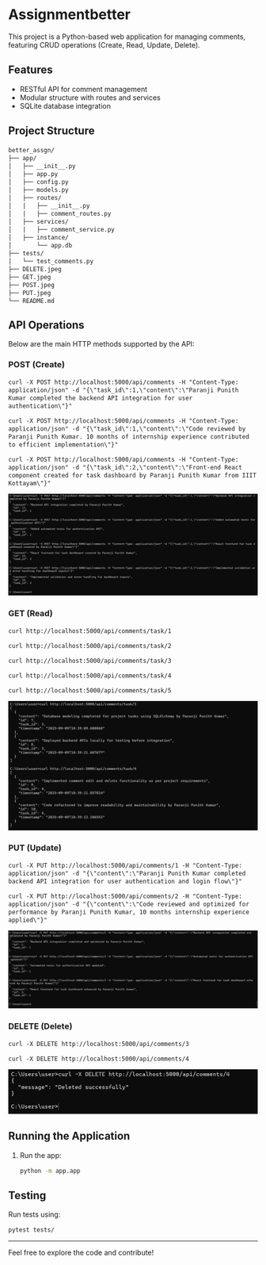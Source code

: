 # Assignmentbetter

This project is a Python-based web application for managing comments, featuring CRUD operations (Create, Read, Update, Delete).

## Features
- RESTful API for comment management
- Modular structure with routes and services
- SQLite database integration

## Project Structure
```
better_assgn/
├── app/
│   ├── __init__.py
│   ├── app.py
│   ├── config.py
│   ├── models.py
│   ├── routes/
│   |   ├── __init__.py
│   |   ├── comment_routes.py
│   ├── services/
│   |   ├── comment_service.py
│   ├── instance/
│       └── app.db
├── tests/
│   └── test_comments.py
├── DELETE.jpeg
├── GET.jpeg
├── POST.jpeg
├── PUT.jpeg
└── README.md
```

## API Operations

Below are the main HTTP methods supported by the API:

### POST (Create)

``` 
curl -X POST http://localhost:5000/api/comments -H "Content-Type: application/json" -d "{\"task_id\":1,\"content\":\"Paranji Punith Kumar completed the backend API integration for user authentication\"}"
```
```
curl -X POST http://localhost:5000/api/comments -H "Content-Type: application/json" -d "{\"task_id\":1,\"content\":\"Code reviewed by Paranji Punith Kumar. 10 months of internship experience contributed to efficient implementation\"}"
```
```
curl -X POST http://localhost:5000/api/comments -H "Content-Type: application/json" -d "{\"task_id\":2,\"content\":\"Front-end React component created for task dashboard by Paranji Punith Kumar from IIIT Kottayam\"}"
```

![POST](POST.jpeg)

### GET (Read)
```
curl http://localhost:5000/api/comments/task/1
```
```
curl http://localhost:5000/api/comments/task/2
```
```
curl http://localhost:5000/api/comments/task/3
```
```
curl http://localhost:5000/api/comments/task/4
```
```
curl http://localhost:5000/api/comments/task/5
```

![GET](GET.jpeg)

### PUT (Update)

```
curl -X PUT http://localhost:5000/api/comments/1 -H "Content-Type: application/json" -d "{\"content\":\"Paranji Punith Kumar completed backend API integration for user authentication and login flow\"}"
```
```
curl -X PUT http://localhost:5000/api/comments/2 -H "Content-Type: application/json" -d "{\"content\":\"Code reviewed and optimized for performance by Paranji Punith Kumar, 10 months internship experience applied\"}"
```

![PUT](PUT.jpeg)

### DELETE (Delete)
```
curl -X DELETE http://localhost:5000/api/comments/3
```
```
curl -X DELETE http://localhost:5000/api/comments/4
```

![DELETE](DELETE.jpeg)

## Running the Application
1. Run the app:
   ```bash
   python -m app.app
   ```

## Testing

Run tests using:
```bash
pytest tests/
```

---

Feel free to explore the code and contribute!

